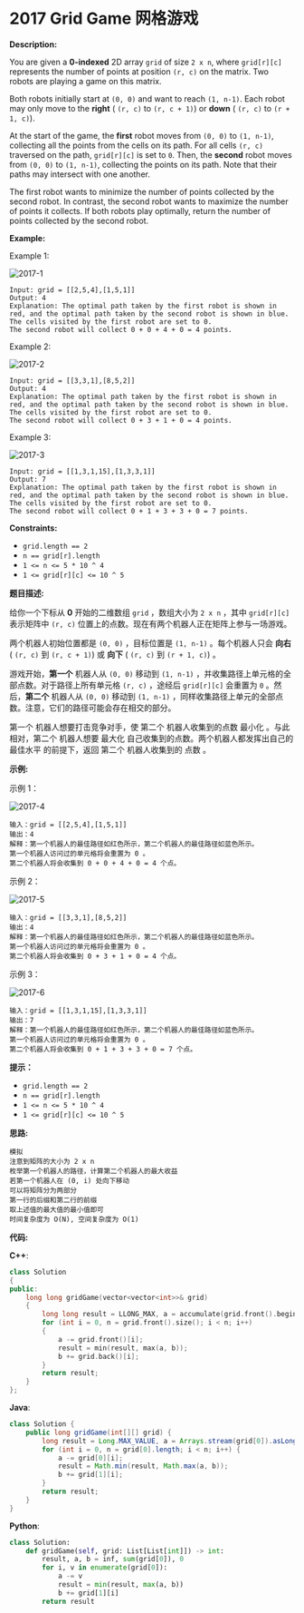 # 2017 Grid Game 网格游戏

__Description:__

You are given a __0-indexed__ 2D array `grid` of size `2 x n`, where `grid[r][c]` represents the number of points at position `(r, c)` on the matrix. Two robots are playing a game on this matrix.

Both robots initially start at `(0, 0)` and want to reach `(1, n-1)`. Each robot may only move to the __right__ ( `(r, c)` to `(r, c + 1)`) or __down__ ( `(r, c)` to `(r + 1, c)`).

At the start of the game, the __first__ robot moves from `(0, 0)` to `(1, n-1)`, collecting all the points from the cells on its path. For all cells `(r, c)` traversed on the path, `grid[r][c]` is set to `0`. Then, the __second__ robot moves from `(0, 0)` to `(1, n-1)`, collecting the points on its path. Note that their paths may intersect with one another.

The first robot wants to minimize the number of points collected by the second robot. In contrast, the second robot wants to maximize the number of points it collects. If both robots play optimally, return the number of points collected by the second robot.

__Example:__

Example 1:

![2017-1](https://assets.leetcode.com/uploads/2021/09/08/a1.png)

```text
Input: grid = [[2,5,4],[1,5,1]]
Output: 4
Explanation: The optimal path taken by the first robot is shown in red, and the optimal path taken by the second robot is shown in blue.
The cells visited by the first robot are set to 0.
The second robot will collect 0 + 0 + 4 + 0 = 4 points.
```

Example 2:

![2017-2](https://assets.leetcode.com/uploads/2021/09/08/a2.png)

```text
Input: grid = [[3,3,1],[8,5,2]]
Output: 4
Explanation: The optimal path taken by the first robot is shown in red, and the optimal path taken by the second robot is shown in blue.
The cells visited by the first robot are set to 0.
The second robot will collect 0 + 3 + 1 + 0 = 4 points.
```

Example 3:

![2017-3](https://assets.leetcode.com/uploads/2021/09/08/a3.png)

```text
Input: grid = [[1,3,1,15],[1,3,3,1]]
Output: 7
Explanation: The optimal path taken by the first robot is shown in red, and the optimal path taken by the second robot is shown in blue.
The cells visited by the first robot are set to 0.
The second robot will collect 0 + 1 + 3 + 3 + 0 = 7 points.
```

__Constraints:__

- `grid.length == 2`
- `n == grid[r].length`
- `1 <= n <= 5 * 10 ^ 4`
- `1 <= grid[r][c] <= 10 ^ 5`

__题目描述:__

给你一个下标从 __0__ 开始的二维数组 `grid` ，数组大小为 `2 x n` ，其中 `grid[r][c]` 表示矩阵中 `(r, c)` 位置上的点数。现在有两个机器人正在矩阵上参与一场游戏。

两个机器人初始位置都是 `(0, 0)` ，目标位置是 `(1, n-1)` 。每个机器人只会 __向右__ ( `(r, c)` 到 `(r, c + 1)`) 或 __向下__ ( `(r, c)` 到 `(r + 1, c)`) 。

游戏开始，__第一个__ 机器人从 `(0, 0)` 移动到 `(1, n-1)` ，并收集路径上单元格的全部点数。对于路径上所有单元格 `(r, c)` ，途经后 `grid[r][c]` 会重置为 `0` 。然后，__第二个__ 机器人从 `(0, 0)` 移动到 `(1, n-1)` ，同样收集路径上单元的全部点数。注意，它们的路径可能会存在相交的部分。

第一个 机器人想要打击竞争对手，使 第二个 机器人收集到的点数 最小化 。与此相对，第二个 机器人想要 最大化 自己收集到的点数。两个机器人都发挥出自己的 最佳水平 的前提下，返回 第二个 机器人收集到的 点数 。

__示例:__

示例 1：

![2017-4](https://assets.leetcode.com/uploads/2021/09/08/a1.png)

```text
输入：grid = [[2,5,4],[1,5,1]]
输出：4
解释：第一个机器人的最佳路径如红色所示，第二个机器人的最佳路径如蓝色所示。
第一个机器人访问过的单元格将会重置为 0 。
第二个机器人将会收集到 0 + 0 + 4 + 0 = 4 个点。
```

示例 2：

![2017-5](https://assets.leetcode.com/uploads/2021/09/08/a2.png)

```text
输入：grid = [[3,3,1],[8,5,2]]
输出：4
解释：第一个机器人的最佳路径如红色所示，第二个机器人的最佳路径如蓝色所示。 
第一个机器人访问过的单元格将会重置为 0 。
第二个机器人将会收集到 0 + 3 + 1 + 0 = 4 个点。
```

示例 3：

![2017-6](https://assets.leetcode.com/uploads/2021/09/08/a3.png)

```text
输入：grid = [[1,3,1,15],[1,3,3,1]]
输出：7
解释：第一个机器人的最佳路径如红色所示，第二个机器人的最佳路径如蓝色所示。
第一个机器人访问过的单元格将会重置为 0 。
第二个机器人将会收集到 0 + 1 + 3 + 3 + 0 = 7 个点。
```

__提示：__

- `grid.length == 2`
- `n == grid[r].length`
- `1 <= n <= 5 * 10 ^ 4`
- `1 <= grid[r][c] <= 10 ^ 5`

__思路:__

```text
模拟
注意到矩阵的大小为 2 x n
枚举第一个机器人的路径，计算第二个机器人的最大收益
若第一个机器人在 (0, i) 处向下移动
可以将矩阵分为两部分
第一行的后缀和第二行的前缀
取上述值的最大值的最小值即可
时间复杂度为 O(N), 空间复杂度为 O(1)
```

__代码:__

__C++__:

```C++
class Solution 
{
public:
    long long gridGame(vector<vector<int>>& grid) 
    {
        long long result = LLONG_MAX, a = accumulate(grid.front().begin(), grid.front().end(), 0LL), b = 0L;
        for (int i = 0, n = grid.front().size(); i < n; i++) 
        {
            a -= grid.front()[i];
            result = min(result, max(a, b));
            b += grid.back()[i];
        }
        return result;
    }
};
```

__Java__:

```Java
class Solution {
    public long gridGame(int[][] grid) {
        long result = Long.MAX_VALUE, a = Arrays.stream(grid[0]).asLongStream().sum(), b = 0L;
        for (int i = 0, n = grid[0].length; i < n; i++) {
            a -= grid[0][i];
            result = Math.min(result, Math.max(a, b));
            b += grid[1][i];
        }
        return result;
    }
}
```

__Python__:

```Python
class Solution:
    def gridGame(self, grid: List[List[int]]) -> int:
        result, a, b = inf, sum(grid[0]), 0
        for i, v in enumerate(grid[0]):
            a -= v
            result = min(result, max(a, b))
            b += grid[1][i]
        return result
```
